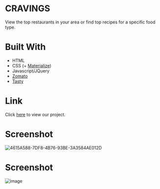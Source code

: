 # CRAVINGS

View the top restaurants in your area or find top recipes for a specific food type.

# Built With

- HTML
- CSS (+ [Materialize](https://materializecss.com/))
- Javascript/JQuery
- [Zomato](https://developers.zomato.com/api#headline1)
- [Tasty](https://rapidapi.com/apidojo/api/tasty)

# Link

Click [here](https://daniwhitlock.github.io/Cravings/) to view our project.

# Screenshot

![4615A588-7DF8-4B76-93BE-3A3584AE012D](https://user-images.githubusercontent.com/72775548/104136516-f273d300-5353-11eb-8ecb-f264595aa313.jpeg)

# Screenshot 
![image](https://user-images.githubusercontent.com/72768805/104146838-5cf33600-5389-11eb-8b2f-cad18aace33e.png) 
